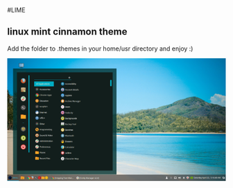 #LIME

linux mint cinnamon theme 
-------------------------

Add the folder to .themes in your home/usr directory and enjoy :)

![Screenshot](https://github.com/gauthamzz/Lime/blob/master/Screenshot%20from%202016-04-23%2005:16:48.png)

